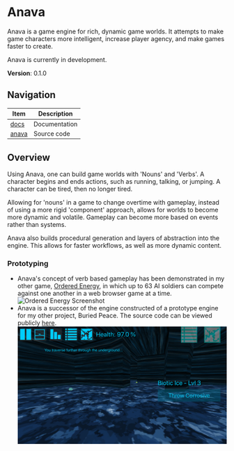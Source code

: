 # Anava

Anava is a game engine for rich, dynamic game worlds. It attempts to make game characters more intelligent, increase player agency, and make games faster to create.

Anava is currently in development.

**Version**: 0.1.0

## Navigation

| Item             | Description   |
|------------------|---------------|
| [docs](./docs)   | Documentation |
 | [anava](./anava) | Source code   |
## Overview

Using Anava, one can build game worlds with 'Nouns' and 'Verbs'. A character begins and ends actions, such as running, talking, or jumping. A character can be tired, then no longer tired. 

Allowing for 'nouns' in a game to change overtime with gameplay, instead of using a more rigid 'component' approach, allows for worlds to become more dynamic and volatile. Gameplay can become more based on events rather than systems.

Anava also builds procedural generation and layers of abstraction into the engine. This allows for faster workflows, as well as more dynamic content.



### Prototyping

- Anava's concept of verb based gameplay has been demonstrated in my other game, [Ordered Energy](https://img.itch.zone/aW1hZ2UvODA1NTA2LzQ1ODI1NDEucG5n/original/nvwnb8.png), in which up to 63 AI soldiers can compete against one another in a web browser game at a time.
![Ordered Energy Screenshot](https://static.itch.io/images/loader.gif)
- Anava is a successor of the engine constructed of a prototype engine for my other project, Buried Peace. The source code can be viewed publicly [here](https://github.com/AlexanderFarrell/buried-peace-concept).
![Buried Peace Screenshot](https://github.com/AlexanderFarrell/buried-peace-concept/blob/master/Screenshots/IMG_4324.PNG?raw=true)

[//]: # (### Cross-platform)

[//]: # ()
[//]: # (The following targeted platforms have run successfully in tests. More platforms may be added in the future. Platforms on this list may run.)

[//]: # (#### By OS)

[//]: # ()
[//]: # (- [x] MacOS x86)

[//]: # (- [ ] MacOS ARM)

[//]: # (- [ ] Windows x86)

[//]: # (- [ ] Windows ARM)

[//]: # (- [ ] Linux &#40;Ubuntu&#41; x86)

[//]: # (- [ ] Linux &#40;Ubuntu&#41; ARM)

[//]: # (- [ ] Linux &#40;Debian&#41; x86)

[//]: # (- [ ] Linux &#40;Debian&#41; ARM)

[//]: # ()
[//]: # (#### By Graphics API)

[//]: # ()
[//]: # (- [x] OpenGL &#40;3.3&#41;)

[//]: # (- [ ] Metal  &#40;2&#41;)

[//]: # (- [ ] Vulkan)

[//]: # ()
[//]: # (#### By Supported Input Device)

[//]: # ()
[//]: # (- [x] Keyboard )

[//]: # (- [x] Mouse)

[//]: # (- [ ] Game Controller)

[//]: # (- [ ] Touch)

[//]: # ()
